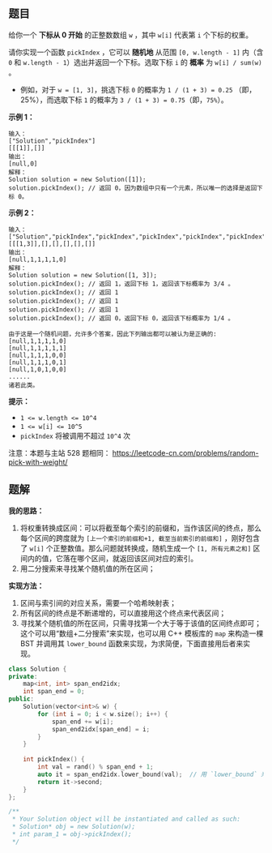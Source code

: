 ## 题目

给你一个 **下标从 0 开始** 的正整数数组 `w` ，其中 `w[i]` 代表第 `i` 个下标的权重。

请你实现一个函数 `pickIndex` ，它可以 **随机地** 从范围 `[0, w.length - 1]` 内（含 `0` 和 `w.length - 1`）选出并返回一个下标。选取下标 `i` 的 **概率** 为 `w[i] / sum(w)` 。



- 例如，对于 `w = [1, 3]`，挑选下标 `0` 的概率为 `1 / (1 + 3) = 0.25` （即，25%），而选取下标 `1` 的概率为 `3 / (1 + 3) = 0.75`（即，`75%`）。

 

**示例 1：**

```
输入：
["Solution","pickIndex"]
[[[1]],[]]
输出：
[null,0]
解释：
Solution solution = new Solution([1]);
solution.pickIndex(); // 返回 0，因为数组中只有一个元素，所以唯一的选择是返回下标 0。
```

**示例 2：**

```
输入：
["Solution","pickIndex","pickIndex","pickIndex","pickIndex","pickIndex"]
[[[1,3]],[],[],[],[],[]]
输出：
[null,1,1,1,1,0]
解释：
Solution solution = new Solution([1, 3]);
solution.pickIndex(); // 返回 1，返回下标 1，返回该下标概率为 3/4 。
solution.pickIndex(); // 返回 1
solution.pickIndex(); // 返回 1
solution.pickIndex(); // 返回 1
solution.pickIndex(); // 返回 0，返回下标 0，返回该下标概率为 1/4 。

由于这是一个随机问题，允许多个答案，因此下列输出都可以被认为是正确的:
[null,1,1,1,1,0]
[null,1,1,1,1,1]
[null,1,1,1,0,0]
[null,1,1,1,0,1]
[null,1,0,1,0,0]
......
诸若此类。
```

 

**提示：**

- `1 <= w.length <= 10^4`
- `1 <= w[i] <= 10^5`
- `pickIndex` 将被调用不超过 `10^4` 次



注意：本题与主站 528 题相同： https://leetcode-cn.com/problems/random-pick-with-weight/



## 题解

**我的思路：**

1. 将权重转换成区间：可以将截至每个索引的前缀和，当作该区间的终点，那么每个区间的跨度就为 `[上一个索引的前缀和+1, 截至当前索引的前缀和]` ，刚好包含了 `w[i]` 个正整数值。那么问题就转换成，随机生成一个 `[1, 所有元素之和]` 区间内的值，它落在哪个区间，就返回该区间对应的索引。
2. 用二分搜索来寻找某个随机值的所在区间；

**实现方法：**

1. 区间与索引间的对应关系，需要一个哈希映射表；
2. 所有区间的终点是不断递增的，可以直接用这个终点来代表区间；
3. 寻找某个随机值的所在区间，只需寻找第一个大于等于该值的区间终点即可；这个可以用“数组+二分搜索”来实现，也可以用 C++ 模板库的 `map` 来构造一棵 BST 并调用其 `lower_bound` 函数来实现，为求简便，下面直接用后者来实现。

```c++
class Solution {
private:
    map<int, int> span_end2idx;
    int span_end = 0;
public:
    Solution(vector<int>& w) {
        for (int i = 0; i < w.size(); i++) {
            span_end += w[i];
            span_end2idx[span_end] = i;
        }
    }
    
    int pickIndex() {
        int val = rand() % span_end + 1;
        auto it = span_end2idx.lower_bound(val);  // 用 `lower_bound` 来寻找 ≥val 的 key 中的最小值(边界)
        return it->second;
    }
};

/**
 * Your Solution object will be instantiated and called as such:
 * Solution* obj = new Solution(w);
 * int param_1 = obj->pickIndex();
 */
```

